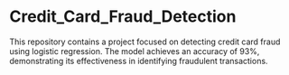 # Credit_Card_Fraud_Detection
This repository contains a project focused on detecting credit card fraud using logistic regression. The model achieves an accuracy of 93%, demonstrating its effectiveness in identifying fraudulent transactions.
